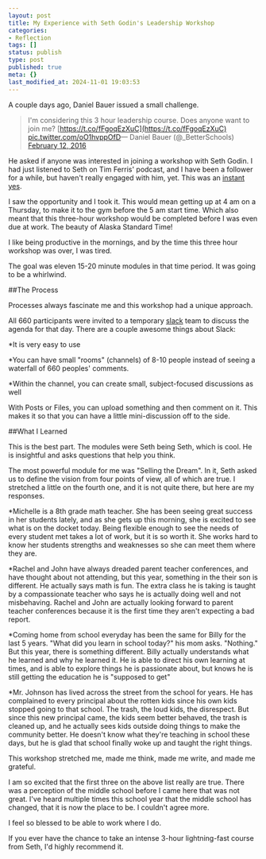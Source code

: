 ```yaml
---
layout: post
title: My Experience with Seth Godin's Leadership Workshop
categories:
- Reflection
tags: []
status: publish
type: post
published: true
meta: {}
last_modified_at: 2024-11-01 19:03:53
---
```


A couple days ago, Daniel Bauer issued a small challenge.


>I'm considering this 3 hour leadership course.  Does anyone want to join me? 
[https://t.co/fFgoqEzXuC](https://t.co/fFgoqEzXuC) 
[pic.twitter.com/oO1hvppOfD](https://t.co/oO1hvppOfD)— Daniel Bauer (@_BetterSchools) 
[February 12, 2016](https://twitter.com/_BetterSchools/status/698242320261636096)






He asked if anyone was interested in joining a workshop with Seth Godin. I had just listened to Seth on Tim Ferris' podcast, and I have been a follower for a while, but haven't really engaged with him, yet. This was an 
[instant yes](http://sethgodin.typepad.com/seths_blog/2016/01/instant-yes.html).


I saw the opportunity and I took it. This would mean getting up at 4 am on a Thursday, to make it to the gym before the 5 am start time. Which also meant that this three-hour workshop would be completed before I was even due at work. The beauty of Alaska Standard Time!


I like being productive in the mornings, and by the time this three hour workshop was over, I was tired.


The goal was eleven 15-20 minute modules in that time period. It was going to be a whirlwind.


##The Process



Processes always fascinate me and this workshop had a unique approach.


All 660 participants were invited to a temporary 
[slack](https://slack.com/?story=video&v=3) team to discuss the agenda for that day. There are a couple awesome things about Slack:


*It is very easy to use


*You can have small "rooms" (channels) of 8-10 people instead of seeing a waterfall of 660 peoples' comments.


*Within the channel, you can create small, subject-focused discussions as well


With Posts or Files, you can upload something and then comment on it. This makes it so that you can have a little mini-discussion off to the side.


##What I Learned



This is the best part. The modules were Seth being Seth, which is cool. He is insightful and asks questions that help you think.


The most powerful module for me was "Selling the Dream". In it, Seth asked us to define the vision from four points of view, all of which are true. I stretched a little on the fourth one, and it is not quite there, but here are my responses.


*Michelle is a 8th grade math teacher. She has been seeing great success in her students lately, and as she gets up this morning, she is excited to see what is on the docket today. Being flexible enough to see the needs of every student met takes a lot of work, but it is so worth it. She works hard to know her students strengths and weaknesses so she can meet them where they are.


*Rachel and John have always dreaded parent teacher conferences, and have thought about not attending, but this year, something in the their son is different. He actually says math is fun. The extra class he is taking is taught by a compassionate teacher who says he is actually doing well and not misbehaving. Rachel and John are actually looking forward to parent teacher conferences because it is the first time they aren't expecting a bad report.


*Coming home from school everyday has been the same for Billy for the last 5 years. "What did you learn in school today?" his mom asks. "Nothing." But this year, there is something different. Billy actually understands what he learned and why he learned it. He is able to direct his own learning at times, and is able to explore things he is passionate about, but knows he is still getting the education he is "supposed to get"


*Mr. Johnson has lived across the street from the school for years. He has complained to every principal about the rotten kids since his own kids stopped going to that school. The trash, the loud kids, the disrespect. But since this new principal came, the kids seem better behaved, the trash is cleaned up, and he actually sees kids outside doing things to make the community better. He doesn't know what they're teaching in school these days, but he is glad that school finally woke up and taught the right things.


This workshop stretched me, made me think, made me write, and made me grateful.


I am so excited that the first three on the above list really are true. There was a perception of the middle school before I came here that was not great. I've heard multiple times this school year that the middle school has changed, that it is now the place to be. I couldn't agree more.


I feel so blessed to be able to work where I do.


If you ever have the chance to take an intense 3-hour lightning-fast course from Seth, I'd highly recommend it.
